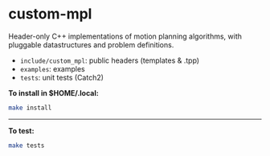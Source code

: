 # custom-mpl

Header-only C++ implementations of motion planning algorithms, with pluggable datastructures and problem definitions.

- `include/custom_mpl`: public headers (templates & .tpp)
- `examples`: examples
- `tests`: unit tests (Catch2)

**To install in $HOME/.local:**

```bash
make install
```

---

**To test:**

```bash
make tests
```

